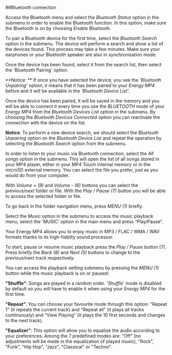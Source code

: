 ##Bluetooth connection

Access the Bluetooth menu and select the *Bluetooth Status* option in the submenu in order to enable the Bluetooth function. In this option, make sure the Bluetooth is on by choosing *Enable Bluetooth*.

To pair a Bluetooth device for the first time, select the *Bluetooth Search* option in the submenu. The device will perform a search and show a list of the devices found. This process may take a few minutes. Make sure your earphones or your Bluetooth speaker are also in synchronisation mode. 

Once the device has been found, select it from the search list, then select the 'Bluetooth Pairing' option. 

**Notice: ** If once you have selected the device, you see the *'Bluetooth Unpairing'* option, it means that it has been paired to your *Energy MP4* before and it will be available in the *'Bluetooth Device List'*.

Once the device has been paired, it will be saved in the memory and you will be able to connect it every time you use the *BLUETOOTH* mode of your *Energy MP4* from the *Bluetooth Devices List* option in the submenu. By choosing the *Bluetooth Devices Connected* option you can reactivate the connection with the device on the list. 

**Notice**: To perform a new device search, we should select the *Bluetooth Unpairing* option on the *Bluetooth Device List* and repeat the operation by selecting the *Bluetooth Search* option from the submenu.

In order to listen to your music via Bluetooth connection, select the *All songs* option in the submenu. This will open the list of all songs stored in your MP4 player, either in your MP4 Touch internal memory or in the microSD external memory. You can select the file you prefer, just as you would do from your computer.

With *Volume + (9)* and *Volume - (6)* buttons you can select the previous/next folder or file. With the *Play / Pause (7)* button you will be able to access the selected folder or file.

To go back in the folder navigation menu, press *MENU (1)* briefly.

Select the *Music* option in the submenu to access the music playback menu, select the 'MUSIC' option in the main menu and press “Play/Pause”.

Your Energy MP4 allows you to enjoy music in MP3 / FLAC / WMA / WAV formats thanks to its high-fidelity sound processor. 

To start, pause or resume music playback press the *Play / Pause button (7)*. Press briefly the *Back (8)* and *Next (5)* buttons to change to the previous/next track respectively.

You can access the playback setting submenu by pressing the *MENU (1)* button while the music playback is on or paused:

**"Shuffle"**: 
Songs are played in a random order. *'Shuffle'* mode is disabled by default so you will have to enable it when using your *Energy MP4* for the first time.

**"Repeat"**: 
You can choose your favourite mode through this option: "Repeat 1" (it repeats the current track) and "Repeat all" (it plays all tracks continuously) and "View Playing" (it plays the 10 first seconds and changes to the next track).

**"Equalizer"**:
This option will allow you to equalize the audio according to your preferences. Among the 7 predefined modes are: "Off" (no adjustments will be made in the equalization of played music), "Rock", "Funk", "Hip Hop", "Jazz", "Classical" or "Techno". 
